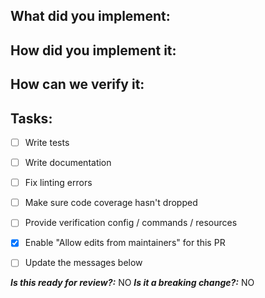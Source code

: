 <!--
1. Please check out and follow our Contributing Guidelines: https://github.com/EndemolShineGroup/cz-jira-smart-commit/blob/develop/CONTRIBUTING.md
2. Do not remove any section of the template. If something is not applicable leave it empty but leave it in the PR
3. Please follow the template, otherwise we'll have to ask you to update it and it will take longer for your PR to be merged
-->

## What did you implement:

<!--
Briefly describe the feature if no issue exists for this PR
-->

## How did you implement it:

<!--
If this is a non-trivial change please briefly describe your implementation so its easy for us to understand and review your code.
-->

## How can we verify it:

<!--
Add any applicable config, commands, screenshots or other resources to make it easy for us to verify this works. The easier you make it for us to review a PR, the faster we can review and merge it.

Examples:
* Screenshots - Showing the difference between your output and the `develop` branch
* Other - Anything else that comes to mind to help us evaluate
-->

## Tasks:

- [ ] Write tests
- [ ] Write documentation
- [ ] Fix linting errors
- [ ] Make sure code coverage hasn't dropped
- [ ] Provide verification config / commands / resources
- [X] Enable "Allow edits from maintainers" for this PR
- [ ] Update the messages below


***Is this ready for review?:*** NO
***Is it a breaking change?:*** NO
